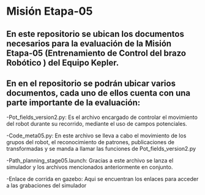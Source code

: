 # Misión Etapa-05

## En este repositorio se ubican los documentos necesarios para la evaluación de la Misión Etapa-05 (Entrenamiento de Control del brazo Robótico ) del Equipo Kepler.

## En en el repositorio se podrán ubicar varios documentos, cada uno de ellos cuenta con una parte importante de la evaluación:

-Pot_fields_version2.py: Es el archivo encargado de controlar el movimiento del robot durante su recorrido, mediante el uso de campos potenciales. 

-Code_meta05.py: En este archivo se lleva a cabo el movimiento de los grupos del robot, el reconocimiento de patrones, publicaciones de transformadas y se manda a llamar las funciones de Pot_fields_version2.py

-Path_planning_stage05.launch: Gracias a este archivo se lanza el simulador y los archivos mencionados anteriormente en conjunto. 

-Enlace de corrida en gazebo: Aqui se encuentran los enlaces para acceder a las grabaciones del simulador

